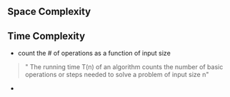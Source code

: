 ## Space Complexity

## Time Complexity
- count the # of operations as a function of input size

> " The running time T(n) of an algorithm counts the number of basic operations or steps needed to solve a problem of input size n"

- 

